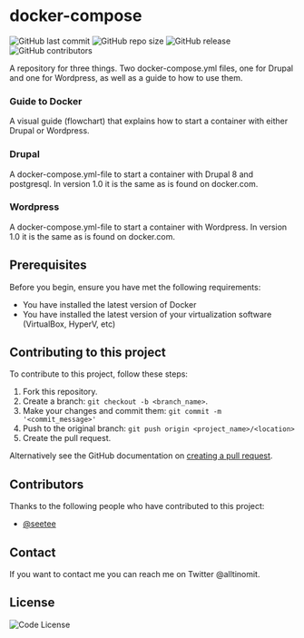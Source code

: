 # docker-compose

<!--- These are examples. See https://shields.io for others or to customize this set of shields. You might want to include dependencies, project status and licence info here --->

![GitHub last commit](https://img.shields.io/github/last-commit/seetee/docker)
![GitHub repo size](https://img.shields.io/github/repo-size/seetee/docker)
![GitHub release](https://img.shields.io/github/v/release/seetee/docker)
![GitHub contributors](https://img.shields.io/github/contributors/seetee/docker)

A repository for three things. Two docker-compose.yml files, one for Drupal and one for Wordpress, as well as a guide to how to use them. 

### Guide to Docker
A visual guide (flowchart) that explains how to start a container with either Drupal or Wordpress. 

### Drupal
A docker-compose.yml-file to start a container with Drupal 8 and postgresql. In version 1.0 it is the same as is found on docker.com.

### Wordpress 
A docker-compose.yml-file to start a container with Wordpress. In version 1.0 it is the same as is found on docker.com.

## Prerequisites

Before you begin, ensure you have met the following requirements:
* You have installed the latest version of Docker
* You have installed the latest version of your virtualization software (VirtualBox, HyperV, etc)
<!-- * You have a `<Windows/Linux/Mac>` machine. State which OS is supported/which is not.
* You have read `<guide/link/documentation_related_to_project>`. -->

<!-- 
## Installing <project_name>

To install <project_name>, follow these steps:

Linux and macOS:
```
<install_command>
```

Windows:
```
<install_command>
```
## Using <project_name>

To use <project_name>, follow these steps:

```
<usage_example>
```
-->

## Contributing to this project
To contribute to this project, follow these steps:

1. Fork this repository.
2. Create a branch: `git checkout -b <branch_name>`.
3. Make your changes and commit them: `git commit -m '<commit_message>'`
4. Push to the original branch: `git push origin <project_name>/<location>`
5. Create the pull request.

Alternatively see the GitHub documentation on [creating a pull request](https://help.github.com/en/github/collaborating-with-issues-and-pull-requests/creating-a-pull-request).

## Contributors

Thanks to the following people who have contributed to this project:

* [@seetee](https://github.com/seetee)

## Contact

If you want to contact me you can reach me on Twitter @alltinomit.

## License

![Code License](https://img.shields.io/github/license/seetee/docker)
